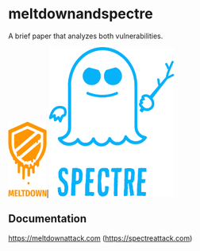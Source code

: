 # meltdownandspectre
A brief paper that analyzes both vulnerabilities.

<img src="img/meltdown-text.png" alt="meltdown" height="150"/>|<img src="img/spectre-text.png" alt="spectre" height="300"/>

## Documentation
https://meltdownattack.com (https://spectreattack.com)

